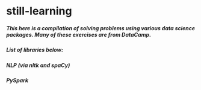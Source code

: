 # still-learning
 
##### This here is a compilation of solving problems using various data science packages. Many of these exercises are from DataCamp. 

##### List of libraries below:
##### NLP (via nltk and spaCy)
##### PySpark
